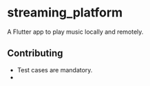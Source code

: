 # streaming_platform

A Flutter app to play music locally and remotely.

## Contributing

 - Test cases are mandatory.
 - 

